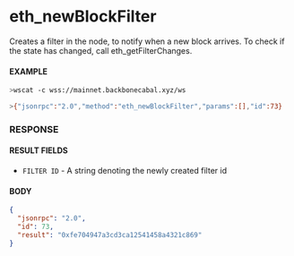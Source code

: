 # eth_newBlockFilter

Creates a filter in the node, to notify when a new block arrives. To check if
the state has changed, call eth_getFilterChanges.

#### EXAMPLE

```bash
>wscat -c wss://mainnet.backbonecabal.xyz/ws

>{"jsonrpc":"2.0","method":"eth_newBlockFilter","params":[],"id":73}
```

### RESPONSE

#### RESULT FIELDS

- `FILTER ID` - A string denoting the newly created filter id

#### BODY

```json
{
  "jsonrpc": "2.0",
  "id": 73,
  "result": "0xfe704947a3cd3ca12541458a4321c869"
}
```
